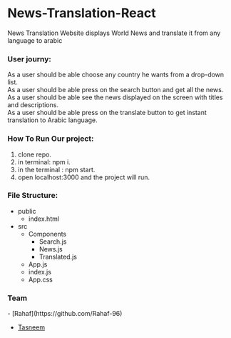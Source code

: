 # News-Translation-React

<p>News Translation Website displays World News and translate it from any language to arabic</p>

<h3>User journy:</h3>
<p>
As a user should be able choose any country he wants from a drop-down list.<br>
As a user should be able press on the search button and get all the news.<br>
As a user should be able see the news displayed on the screen with titles and descriptions.<br>
As a user should be able press on the translate button to get instant translation to Arabic language. 
</p>

<h3>How To Run Our project:</h3>
<ol> 
<li>clone repo.</li>
<li>in terminal: npm i.</li>
<li>in the terminal : npm start.</li>
<li>open localhost:3000 and the project will run.</li>
</ol>

<h3>File Structure:</h3>

- public
   - index.html
- src
   - Components
      - Search.js
      - News.js
      - Translated.js
   - App.js
   - index.js
   - App.css

<h3>Team</h3>
- [Rahaf](https://github.com/Rahaf-96)

- [Tasneem](https://github.com/tasneembhiri)
